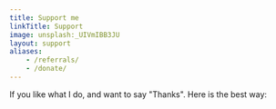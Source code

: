 ```yaml
---
title: Support me
linkTitle: Support
image: unsplash:_UIVmIBB3JU
layout: support
aliases:
    - /referrals/
    - /donate/
---
```


If you like what I do, and want to say "Thanks". Here is the best way:
